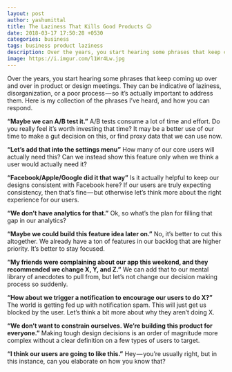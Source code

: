 ```yaml
---
layout: post
author: yashumittal
title: The Laziness That Kills Good Products 😑
date: 2018-03-17 17:50:28 +0530
categories: business
tags: business product laziness
description: Over the years, you start hearing some phrases that keep coming up over and over in product or design meetings. They can be indicative of laziness, disorganization
image: https://i.imgur.com/l1Wr4Lw.jpg
---
```


Over the years, you start hearing some phrases that keep coming up over and over in product or design meetings. They can be indicative of laziness, disorganization, or a poor process — so it’s actually important to address them. Here is my collection of the phrases I’ve heard, and how you can respond.

**“Maybe we can A/B test it.”**
A/B tests consume a lot of time and effort. Do you really feel it’s worth investing that time? It may be a better use of our time to make a gut decision on this, or find proxy data that we can use now.

**“Let’s add that into the settings menu”**
How many of our core users will actually need this? Can we instead show this feature only when we think a user would actually need it?

**“Facebook/Apple/Google did it that way”**
Is it actually helpful to keep our designs consistent with Facebook here? If our users are truly expecting consistency, then that’s fine — but otherwise let’s think more about the right experience for our users.

**“We don’t have analytics for that.”**
Ok, so what’s the plan for filling that gap in our analytics?

**“Maybe we could build this feature idea later on.”**
No, it’s better to cut this altogether. We already have a ton of features in our backlog that are higher priority. It’s better to stay focused.

**“My friends were complaining about our app this weekend, and they recommended we change X, Y, and Z.”**
We can add that to our mental library of anecdotes to pull from, but let’s not change our decision making process so suddenly.

**“How about we trigger a notification to encourage our users to do X?”**
The world is getting fed up with notification spam. This will just get us blocked by the user. Let’s think a bit more about why they aren’t doing X.

**“We don’t want to constrain ourselves. We’re building this product for everyone.”**
Making tough design decisions is an order of magnitude more complex without a clear definition on a few types of users to target.

**“I think our users are going to like this.”**
Hey — you’re usually right, but in this instance, can you elaborate on how you know that?